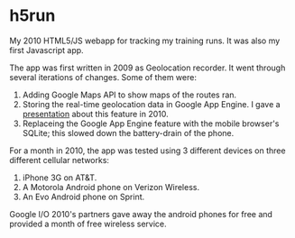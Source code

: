 # h5run
My 2010 HTML5/JS webapp for tracking my training runs. It was also my first Javascript app.

The app was first written in 2009 as Geolocation recorder. It went through several iterations of changes. Some of them were:

1. Adding Google Maps API to show maps of the routes ran.
2. Storing the real-time geolocation data in Google App Engine. I gave a [presentation](https://www.meetup.com/sviphone/events/12372267/) about this feature in 2010. 
3. Replaceing the Google App Engine feature with the mobile browser's SQLite; this slowed down the battery-drain of the phone.

For a month in 2010, the app was tested using 3 different devices on three different cellular networks:
1. iPhone 3G on AT&T.
2. A Motorola Android phone on Verizon Wireless.
3. An Evo Android phone on Sprint.

Google I/O 2010's partners gave away the android phones for free and provided a month of free wireless service.

